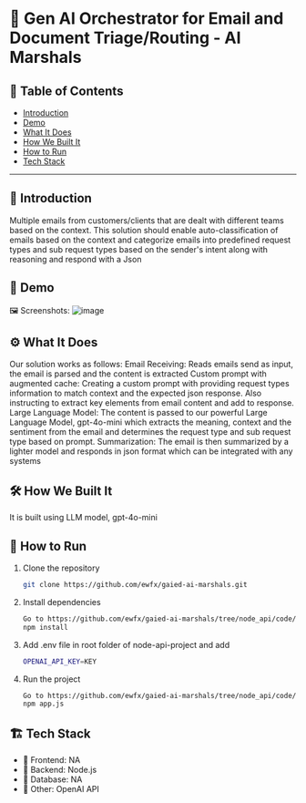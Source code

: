 # 🚀 Gen AI Orchestrator for Email and Document Triage/Routing - AI Marshals

## 📌 Table of Contents
- [Introduction](#introduction)
- [Demo](#demo)
- [What It Does](#what-it-does)
- [How We Built It](#how-we-built-it)
- [How to Run](#how-to-run)
- [Tech Stack](#tech-stack)

---

## 🎯 Introduction
Multiple emails from customers/clients that are dealt with different teams based on the context. This solution should enable auto-classification of emails based on the context and categorize emails into predefined request  types and sub request types based on the sender's intent along with reasoning and respond with a Json

## 🎥 Demo
🖼️ Screenshots:
![image](https://github.com/user-attachments/assets/430ea771-509a-49da-8c19-da952d10d6ed)

## ⚙️ What It Does
Our solution works as follows:
Email Receiving: Reads emails send as input, the email is parsed and the content is extracted
Custom prompt with augmented cache: Creating a custom prompt with providing request types information to match context and the expected json response. Also instructing to extract key elements from email content and add to response.
Large Language Model: The content is passed to our powerful Large Language Model, gpt-4o-mini which extracts the meaning, context and the sentiment from the email and determines the request type and sub request type based on prompt.
Summarization: The email is then summarized by a lighter model and responds in json format which can be integrated with any systems

## 🛠️ How We Built It
It is built using LLM model, gpt-4o-mini 

## 🏃 How to Run
1. Clone the repository  
   ```sh
   git clone https://github.com/ewfx/gaied-ai-marshals.git
   ```
2. Install dependencies  
   ```sh
   Go to https://github.com/ewfx/gaied-ai-marshals/tree/node_api/code/node-api-project path in cmd
   npm install
   ```
3. Add .env file in root folder of node-api-project and add
    ```sh
   OPENAI_API_KEY=KEY
   ```
4. Run the project  
   ```sh
   Go to https://github.com/ewfx/gaied-ai-marshals/tree/node_api/code/node-api-project path in cmd
   npm app.js 
   ```

## 🏗️ Tech Stack
- 🔹 Frontend: NA
- 🔹 Backend: Node.js
- 🔹 Database: NA
- 🔹 Other: OpenAI API
